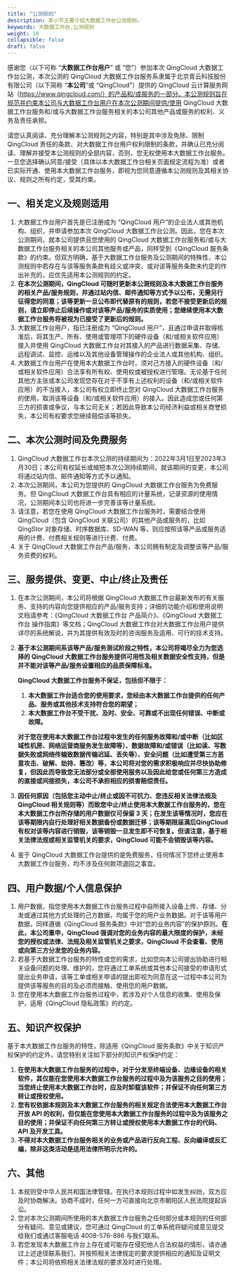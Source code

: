 ```yaml
---
title: "公测规则"
description: 本小节主要介绍大数据工作台公测规则。 
keywords: 大数据工作台,公测规则
weight: 10
collapsible: false
draft: false
---
```


感谢您（以下可称 “**大数据工作台用户**” 或 “您”）参加本次 QingCloud 大数据工作台公测，本次公测的 QingCloud 大数据工作台服务系隶属于北京青云科技股份有限公司（以下简称 “**本公司**”或 “QingCloud”）提供的 QingCloud 云计算服务网站（https://www.qingcloud.com/）的产品和/或服务的一部分。本公测规则旨在规范并约束本公司与大数据工作台用户在本次公测期间提供/使用 QingCloud 大数据工作台服务和/或与大数据工作台服务相关的本公司其他产品或服务的权利、义务及责任承担。

请您认真阅读、充分理解本公测规则之内容，特别是其中涉及免除、限制 QingCloud 责任的条款、对大数据工作台用户权利限制的条款，并确认已充分阅读、理解并接受本公测规则的全部内容，否则，您无权使用本大数据工作台服务。一旦您选择确认同意/接受（具体以本大数据工作台相关页面规定流程为准）或者已实际开通、使用本大数据工作台服务，即视为您同意遵循本公测规则及其相关协议、规则之所有约定，受其约束。

## 一、相关定义及规则适用

1. 大数据工作台用户首先是已注册成为 “QingCloud 用户”的企业法人或其他机构、组织，并申请参加本次 QingCloud 大数据工作台公测。因此，您在本次公测期间，就本公司提供且您使用的 QingCloud 大数据工作台服务和/或与大数据工作台服务相关的本公司其他服务或产品，同样受到《QingCloud 服务条款》的约束。但双方明确，基于大数据工作台服务及公测期间的特殊性，本公测规则中若存在与该等服务条款有歧义或冲突、或对该等服务条款未约定的作出补充的，应优先适用本公测规则的约定。    
2. **在本次公测期间，QingCloud 可随时更新本公测规则及本大数据工作台服务的相关产品/服务规则，并通过站内信、邮件通知等方式予以公布，无需另行征得您的同意；该等更新一旦公布即代替原有的规则，若您不接受更新后的规则，请立即停止后续操作或对该等产品/服务的实质使用；您继续使用本大数据工作台服务将被视为已接受了更新后的规则。**
3. 大数据工作台用户，指已注册成为 “QingCloud 用户”，且通过申请并取得核准后，将其生产、所有、使用或管理项下的硬件设备（和/或相关软件应用）接入并使用 QingCloud 大数据工作台对其接入的产品进行数据采集、存储、远程调试、监控、运维以及其他设备管理操作的企业法人或其他机构、组织。
4. 大数据工作台用户在使用本大数据工作台时，须对己方接入的硬件设备（和/或相关软件应用）合法享有所有权、使用权或被授权进行管理。无论基于任何其他方主张或本公司发现您存在对于不享有上述权利的设备（和/或相关软件应用）的不当接入，本公司有权立即终止您对 QingCloud 大数据工作台服务的使用，取消该等设备（和/或相关软件应用）的接入。因此造成您或任何第三方的损害或争议，与本公司无关；若因此导致本公司经济利益或相关商誉损失，本公司有权要求您继续赔偿该等损失。

## 二、本次公测时间及免费服务

1. QingCloud 大数据工作台本次公测的持续期间为：2022年3月1日至2023年3月30日；本公司有权延长或缩短本次公测持续期间，就该期间的变更，本公司将通过站内信、邮件通知等方式予以通知。
2. 本次公测期间，本公司为您提供的 QingCloud 大数据工作台服务为免费服务。但 QingCloud 大数据工作台具有相应的计量系统，记录资源的使用情况，公测期间本公司也将进一步完善该等计量系统。
3. 请注意，若您在使用 QingCloud 大数据工作台服务时，需要结合使用 QingCloud（包含 QingCloud 关联公司）的其他产品或服务的，比如QingStor 对象存储、时序数据库、SD-WAN 等，则应按照该等产品或服务适用的计费、付费相关规则等进行计费、付费。
4. 关于 QingCloud 大数据工作台产品/服务，本公司拥有制定及调整该等产品/服务资费的权利。

## 三、服务提供、变更、中止/终止及责任

1. 在本次公测期间，本公司将根据 QingCloud 大数据工作台最新发布的有关服务、支持的内容向您提供相应的产品/服务支持；详细的功能介绍和使用说明文档请参考：《QingCloud 大数据工作台 产品简介》、《QingCloud 大数据工作台 操作指南》等文档；QingCloud 大数据工作台对大数据工作台用户提供详尽的系统解说，并为其提供有效及时的咨询服务及适用、可行的技术支持。
2. **基于本公测期间系该等产品/服务测试阶段之特性，本公司将竭尽全力为您选择的 QingCloud 大数据工作台服务提供可用性及相关数据安全性支持，但是并不能对该等产品/服务设置相应的品质保障标准。**

    **QingCloud 大数据工作台服务不保证，包括但不限于：**

    1. **本大数据工作台适合您的使用要求，您经由本大数据工作台提供的任何产品、服务或其他技术支持符合您的期望；**
    2. **本大数据工作台不受干扰、及时、安全、可靠或不出现任何错误、中断或故障。**
    
    **对于您在使用本大数据工作台过程中发生的任何服务故障和/或中断（比如区域性机房、网络运营商服务发生故障等）、数据故障和/或错误（比如读、写数据失败或网络传输致数据传输迟延、丢失等）、安全问题（比如遭受第三方恶意攻击、破解、劫持、篡改）等，本公司将对您的需求积极响应并尽快协助修复，但因此而导致您无法部分或全部使用服务以及因此给您或任何第三方造成的直接或间接损失，本公司不承担相应的损害赔偿责任。**

3. **因任何原因（包括您主动中止/终止或因不可抗力、您违反相关法律法规及 QingCloud 相关规则等）而致您中止/终止使用本大数据工作台服务的，您在本大数据工作台所存储的用户数据仅可保留 3 天；在发生该等情况时，您应在该等期限内自行处理好相关数据备份或数据迁移；该等期限届满后QingCloud有权对该等内容进行销毁，该等销毁一旦发生即不可恢复。但请注意，基于相关法律法规或相关监管机关的要求，QingCloud 可能不会销毁该等内容。**
4. 鉴于 QingCloud 大数据工作台提供的是免费服务，任何情况下您终止使用本大数据工作台服务，均不涉及任何款项退回之事宜。

## 四、用户数据/个人信息保护

1. 用户数据，指您使用本大数据工作台服务过程中自所接入设备上传、存储、分发或通过其他方式处理的己方数据，均属于您的用户业务数据。对于该等用户数据，同样遵循《QingCloud 服务条款》中对“您的业务内容”的保护原则。**在此，本公司重申，QingCloud 强调对您的业务内容的最大限度的保护，未经您的授权或法律、法规及相关监管机关之要求，QingCloud 不会查看、使用或向第三方分发您的业务内容。**
2. 若基于大数据工作台服务的特性或您的需求，比如您向本公司提出协助进行相关设备问题的处理、维护的，您将通过工单系统或其他本公司接受的申请形式提出业务申请，该等工单或相关申请的提出即视为同意在这一过程中本公司为提供该等服务的目的及必须而接触、使用您的用户数据。
3. 您在使用本大数据工作台服务过程中，若涉及对个人信息的收集、使用及保护，适用《QingCloud 隐私政策》的约定。

## 五、知识产权保护

基于本大数据工作台服务的特性，除适用《QingCloud 服务条款》中关于知识产权保护的约定外，请您特别关注如下部分的知识产权保护约定：

1. **在使用本大数据工作台服务的过程中，对于分发至终端设备、边缘设备的相关软件，其仅能在您使用本大数据工作台服务的过程中及为该服务之目的使用；当您终止使用本大数据工作台时，应及时卸载该软件；并保证不向任何第三方转让或授权使用。**
2. **您有权依据本规则及本大数据工作台服务的相关规定合法使用本大数据工作台开放 API 的权利，但仅能在您使用本大数据工作台服务的过程中及为该服务之目的使用；并保证不向任何第三方转让或授权使用本大数据工作台的代码、API 及开发工具。**
3. **不得对本大数据工作台服务相关的业务或产品进行反向工程、反向编译或反汇编，除非这类活动是适用法律所明示允许的。**

## 六、其他

1. 本规则受中华人民共和国法律管辖。在执行本规则过程中如发生纠纷，双方应及时协商解决。协商不成时，任何一方可直接向北京市朝阳区人民法院提起诉讼。
2. 您对本次公测期间所使用的本大数据工作台服务之任何部分或本规则的任何部分有疑问、意见或建议，您可通过 QingCloud 的工单系统将疑问或意见提交给我们或通过客服电话 4008-576-886 与我们联系。
3. 若您发现本大数据工作台上存在或可能存在侵犯他人合法权益的情形，请亦通过上述途径联系我们，并按照相关法律规定的要求提供相应的通知及证明文件；本公司将依照相关法律法规的要求及时进行处理。

